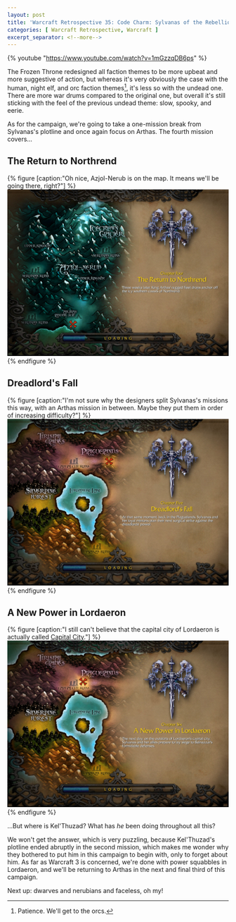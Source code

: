 ```yaml
---
layout: post
title: 'Warcraft Retrospective 35: Code Charm: Sylvanas of the Rebellion'
categories: [ Warcraft Retrospective, Warcraft ]
excerpt_separator: <!--more-->
---
```


{% youtube "https://www.youtube.com/watch?v=1mGzzqDB6ps" %}

The Frozen Throne redesigned all faction themes to be more upbeat and more suggestive of action, but whereas it's very obviously the case with the human, night elf, and orc faction themes[^orc], it's less so with the undead one. There are more war drums compared to the original one, but overall it's still sticking with the feel of the previous undead theme: slow, spooky, and eerie.

As for the campaign, we're going to take a one-mission break from Sylvanas's plotline and once again focus on Arthas. <!--more-->The fourth mission covers...


## The Return to Northrend

{% figure [caption:"Oh nice, Azjol-Nerub is on the map. It means we'll be going there, right?"] %}
![](/assets/wr/20240913232859_1.jpg)
{% endfigure %}


## Dreadlord's Fall

{% figure [caption:"I'm not sure why the designers split Sylvanas's missions this way, with an Arthas mission in between. Maybe they put them in order of increasing difficulty?"] %}
![](/assets/wr/20240914170020_1.jpg)
{% endfigure %}


## A New Power in Lordaeron

{% figure [caption:"I still can't believe that the capital city of Lordaeron is actually called [Capital City](https://warcraft.wiki.gg/wiki/Capital_City)."] %}
![](/assets/wr/20240914134525_1.jpg)
{% endfigure %}



...But where is Kel'Thuzad? What has *he* been doing throughout all this?

We won't get the answer, which is very puzzling, because Kel'Thuzad's plotline ended abruptly in the second mission, which makes me wonder why they bothered to put him in this campaign to begin with, only to forget about him. As far as Warcraft 3 is concerned, we're done with power squabbles in Lordaeron, and we'll be returning to Arthas in the next and final third of this campaign.

Next up: dwarves and nerubians and faceless, oh my!


[^orc]: Patience. We'll get to the orcs.
